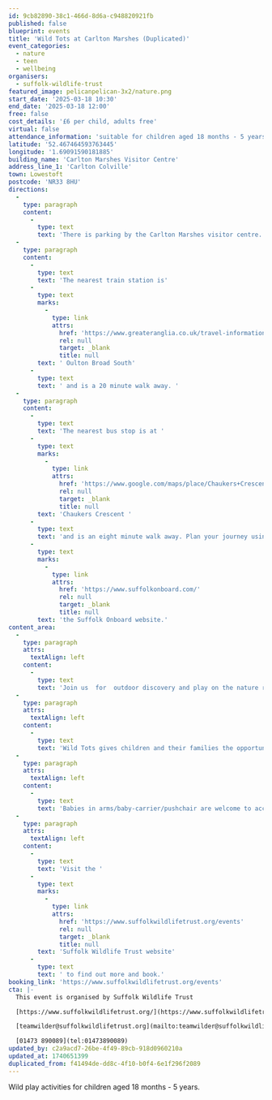 ```yaml
---
id: 9cb82890-38c1-466d-8d6a-c948820921fb
published: false
blueprint: events
title: 'Wild Tots at Carlton Marshes (Duplicated)'
event_categories:
  - nature
  - teen
  - wellbeing
organisers:
  - suffolk-wildlife-trust
featured_image: pelicanpelican-3x2/nature.png
start_date: '2025-03-18 10:30'
end_date: '2025-03-18 12:00'
free: false
cost_details: '£6 per child, adults free'
virtual: false
attendance_information: 'suitable for children aged 18 months - 5 years'
latitude: '52.467464593763445'
longitude: '1.69091590181885'
building_name: 'Carlton Marshes Visitor Centre'
address_line_1: 'Carlton Colville'
town: Lowestoft
postcode: 'NR33 8HU'
directions:
  -
    type: paragraph
    content:
      -
        type: text
        text: 'There is parking by the Carlton Marshes visitor centre. '
  -
    type: paragraph
    content:
      -
        type: text
        text: 'The nearest train station is'
      -
        type: text
        marks:
          -
            type: link
            attrs:
              href: 'https://www.greateranglia.co.uk/travel-information/station-information/ous'
              rel: null
              target: _blank
              title: null
        text: ' Oulton Broad South'
      -
        type: text
        text: ' and is a 20 minute walk away. '
  -
    type: paragraph
    content:
      -
        type: text
        text: 'The nearest bus stop is at '
      -
        type: text
        marks:
          -
            type: link
            attrs:
              href: 'https://www.google.com/maps/place/Chaukers+Crescent/@52.4663419,1.6915743,17z/data=!4m20!1m13!4m12!1m6!1m2!1s0x47da1b90d1b08321:0xac608ab2d1862edf!2sChaukers+Crescent,+Lowestoft+NR33+8HU!2m2!1d1.696631!2d52.464279!1m3!2m2!1d1.691014!2d52.467478!3e2!3m5!1s0x47da1b90d1b08321:0xac608ab2d1862edf!8m2!3d52.464279!4d1.696631!16s%2Fg%2F1q67qz06k?entry=ttu'
              rel: null
              target: _blank
              title: null
        text: 'Chaukers Crescent '
      -
        type: text
        text: 'and is an eight minute walk away. Plan your journey using '
      -
        type: text
        marks:
          -
            type: link
            attrs:
              href: 'https://www.suffolkonboard.com/'
              rel: null
              target: _blank
              title: null
        text: 'the Suffolk Onboard website.'
content_area:
  -
    type: paragraph
    attrs:
      textAlign: left
    content:
      -
        type: text
        text: 'Join us  for  outdoor discovery and play on the nature reserve with our Engagement Officer.'
  -
    type: paragraph
    attrs:
      textAlign: left
    content:
      -
        type: text
        text: 'Wild Tots gives children and their families the opportunity to learn and play together outdoors. Guided and child-led hands-on experiences help build confidence, encourage creativity, improve communication and language, develop fine and gross motor skills and, importantly, create shared memories for children and adults.'
  -
    type: paragraph
    attrs:
      textAlign: left
    content:
      -
        type: text
        text: 'Babies in arms/baby-carrier/pushchair are welcome to accompany an older sibling to the session. '
  -
    type: paragraph
    attrs:
      textAlign: left
    content:
      -
        type: text
        text: 'Visit the '
      -
        type: text
        marks:
          -
            type: link
            attrs:
              href: 'https://www.suffolkwildlifetrust.org/events'
              rel: null
              target: _blank
              title: null
        text: 'Suffolk Wildlife Trust website'
      -
        type: text
        text: ' to find out more and book.'
booking_link: 'https://www.suffolkwildlifetrust.org/events'
cta: |-
  This event is organised by Suffolk Wildlife Trust

  [https://www.suffolkwildlifetrust.org/](https://www.suffolkwildlifetrust.org/)

  [teamwilder@suffolkwildlifetrust.org](mailto:teamwilder@suffolkwildlifetrust.org)

  [01473 890089](tel:01473890089)
updated_by: c2a9acd7-26be-4f49-89cb-918d0960210a
updated_at: 1740651399
duplicated_from: f41494de-dd8c-4f10-b0f4-6e1f296f2089
---
```

Wild play activities for children aged 18 months - 5 years.